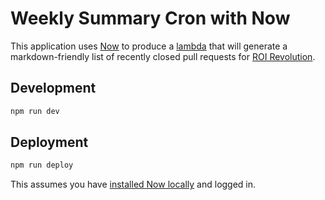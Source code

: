 # Weekly Summary Cron with Now

This application uses [Now](https://zeit.co) to produce a [lambda](https://zeit.co/docs/v2/deployments/concepts/lambdas) that will generate a markdown-friendly list of recently closed pull requests for [ROI Revolution](https://github.com/roirevolution/).

## Development

```bash
npm run dev
```

## Deployment

```bash
npm run deploy
```

This assumes you have [installed Now locally](https://zeit.co/docs/v2/getting-started/installation/) and logged in.
